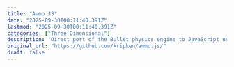```yaml
---
title: "Ammo JS"
date: "2025-09-30T00:11:40.391Z"
lastmod: "2025-09-30T00:11:40.391Z"
categories: ["Three Dimensional"]
description: "Direct port of the Bullet physics engine to JavaScript using Emscripten - kripken/ammo.js"
original_url: "https://github.com/kripken/ammo.js/"
draft: false
---
```

